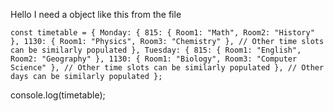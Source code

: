 Hello I need a object like this from the file

`const timetable = {
  Monday: {
    815: {
      Room1: "Math",
      Room2: "History"
    },
    1130: {
      Room1: "Physics",
      Room3: "Chemistry"
    },
    // Other time slots can be similarly populated
  },
  Tuesday: {
    815: {
      Room1: "English",
      Room2: "Geography"
    },
    1130: {
      Room1: "Biology",
      Room3: "Computer Science"
    },
    // Other time slots can be similarly populated
  },
  // Other days can be similarly populated
};`

console.log(timetable);
